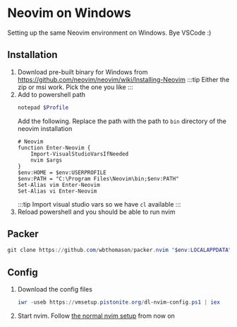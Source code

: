 # Neovim on Windows
Setting up the same Neovim environment on Windows. Bye VSCode :)

## Installation
1. Download pre-built binary for Windows from https://github.com/neovim/neovim/wiki/Installing-Neovim
    :::tip
    Either the zip or msi work. Pick the one you like
    :::
2. Add to powershell path
    ```powershell
    notepad $Profile
    ```
    Add the following. Replace the path with the path to `bin` directory of the neovim installation
    ```
    # Neovim
    function Enter-Neovim {
        Import-VisualStudioVarsIfNeeded
        nvim $args
    }
    $env:HOME = $env:USERPROFILE
    $env:PATH = "C:\Program Files\Neovim\bin;$env:PATH"
    Set-Alias vim Enter-Neovim
    Set-Alias vi Enter-Neovim
    ```
    :::tip
    Import visual studio vars so we have `cl` available
    :::
3. Reload powershell and you should be able to run nvim

## Packer
```powershell
git clone https://github.com/wbthomason/packer.nvim "$env:LOCALAPPDATA\nvim-data\site\pack\packer\start\packer.nvim"
```

## Config
1. Download the config files
    ```powershell
    iwr -useb https://vmsetup.pistonite.org/dl-nvim-config.ps1 | iex
    ```
1. Start nvim. Follow [the normal nvim setup](/tool/nvim#install-the-plugins) from now on
